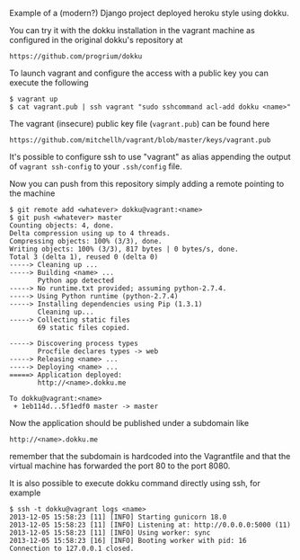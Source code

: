Example of a (modern?) Django project deployed heroku style
using dokku.

You can try it with the dokku installation in the vagrant machine as
configured in the original dokku's repository at

    https://github.com/progrium/dokku

To launch vagrant and configure the access with a public key you can
execute the following

    $ vagrant up
    $ cat vagrant.pub | ssh vagrant "sudo sshcommand acl-add dokku <name>"

The vagrant (insecure) public key file (``vagrant.pub``) can be found here

    https://github.com/mitchellh/vagrant/blob/master/keys/vagrant.pub

It's possible to configure ssh to use "vagrant" as alias appending the
output of ``vagrant ssh-config`` to your ``.ssh/config`` file.

Now you can push from this repository simply adding a remote pointing
to the machine

    $ git remote add <whatever> dokku@vagrant:<name>
    $ git push <whatever> master
    Counting objects: 4, done.
    Delta compression using up to 4 threads.
    Compressing objects: 100% (3/3), done.
    Writing objects: 100% (3/3), 817 bytes | 0 bytes/s, done.
    Total 3 (delta 1), reused 0 (delta 0)
    -----> Cleaning up ...
    -----> Building <name> ...
           Python app detected
    -----> No runtime.txt provided; assuming python-2.7.4.
    -----> Using Python runtime (python-2.7.4)
    -----> Installing dependencies using Pip (1.3.1)
           Cleaning up...
    -----> Collecting static files
           69 static files copied.

    -----> Discovering process types
           Procfile declares types -> web
    -----> Releasing <name> ...
    -----> Deploying <name> ...
    =====> Application deployed:
           http://<name>.dokku.me

    To dokku@vagrant:<name>
     + 1eb114d...5f1edf0 master -> master


Now the application should be published under a subdomain like

    http://<name>.dokku.me

remember that the subdomain is hardcoded into the Vagrantfile and that
the virtual machine has forwarded the port 80 to the port 8080.

It is also possible to execute dokku command directly using ssh, for example

    $ ssh -t dokku@vagrant logs <name>
    2013-12-05 15:58:23 [11] [INFO] Starting gunicorn 18.0
    2013-12-05 15:58:23 [11] [INFO] Listening at: http://0.0.0.0:5000 (11)
    2013-12-05 15:58:23 [11] [INFO] Using worker: sync
    2013-12-05 15:58:23 [16] [INFO] Booting worker with pid: 16
    Connection to 127.0.0.1 closed.
